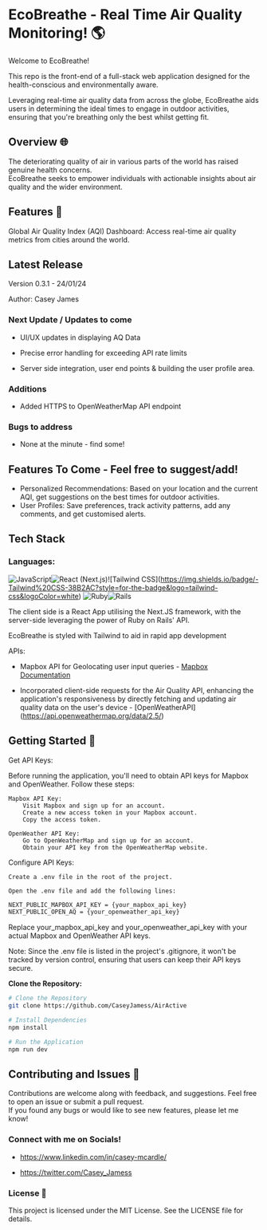 # EcoBreathe - Real Time Air Quality Monitoring! 🌎


Welcome to EcoBreathe!

This repo is the front-end of a full-stack web application designed for the health-conscious and environmentally aware.

Leveraging real-time air quality data from across the globe, EcoBreathe aids users in determining the ideal times to engage in outdoor activities, ensuring that you're breathing only the best whilst getting fit.


## Overview 🌐

The deteriorating quality of air in various parts of the world has raised genuine health concerns.  
EcoBreathe seeks to empower individuals with actionable insights about air quality and the wider environment.

## Features 🌟

Global Air Quality Index (AQI) Dashboard: Access real-time air quality metrics from cities around the world.


## Latest Release

Version 0.3.1 - 24/01/24

Author: Casey James

### Next Update / Updates to come

- UI/UX updates in displaying AQ Data

- Precise error handling for exceeding API rate limits

- Server side integration, user end points & building the user profile area.


### Additions

- Added HTTPS to OpenWeatherMap API endpoint

### Bugs to address

- None at the minute - find some! 

## Features To Come - Feel free to suggest/add!

- Personalized Recommendations: Based on your location and the current AQI, get suggestions on the best times for outdoor activities.
- User Profiles: Save preferences, track activity patterns, add any comments, and get customised alerts.

## Tech Stack

### Languages: 

![JavaScript](https://img.shields.io/badge/-JavaScript-F7DF1E?style=for-the-badge&logo=javascript&logoColor=black)![React (Next.js)](https://img.shields.io/badge/-React%20(Next.js)-61DAFB?style=for-the-badge&logo=react&logoColor=white)![Tailwind CSS](https://img.shields.io/badge/-Tailwind%20CSS-38B2AC?style=for-the-badge&logo=tailwind-css&logoColor=white)
![Ruby](https://img.shields.io/badge/-Ruby-CC342D?style=for-the-badge&logo=ruby&logoColor=white)![Rails](https://img.shields.io/badge/-Rails-CC0000?style=for-the-badge&logo=ruby-on-rails&logoColor=white)


The client side is a React App utilising the Next.JS framework, with the server-side leveraging the power of Ruby on Rails' API.

EcoBreathe is styled with Tailwind to aid in rapid app development

APIs:

- Mapbox API for Geolocating user input queries - [Mapbox Documentation](https://docs.mapbox.com/api/overview/)

- Incorporated client-side requests for the Air Quality API, enhancing the application's responsiveness by directly fetching and updating air quality data on the user's device - [OpenWeatherAPI] (https://api.openweathermap.org/data/2.5/)


## Getting Started 🚀

Get API Keys:

Before running the application, you'll need to obtain API keys for Mapbox and OpenWeather. Follow these steps:

    Mapbox API Key:
        Visit Mapbox and sign up for an account.
        Create a new access token in your Mapbox account.
        Copy the access token.

    OpenWeather API Key:
        Go to OpenWeatherMap and sign up for an account.
        Obtain your API key from the OpenWeatherMap website.

Configure API Keys:

    Create a .env file in the root of the project.

    Open the .env file and add the following lines:

```bash
NEXT_PUBLIC_MAPBOX_API_KEY = {your_mapbox_api_key}
NEXT_PUBLIC_OPEN_AQ = {your_openweather_api_key}
```

Replace your_mapbox_api_key and your_openweather_api_key with your actual Mapbox and OpenWeather API keys.

Note: Since the .env file is listed in the project's .gitignore, it won't be tracked by version control, ensuring that users can keep their API keys secure.

**Clone the Repository:**

```bash
# Clone the Repository
git clone https://github.com/CaseyJamess/AirActive

# Install Dependencies
npm install

# Run the Application
npm run dev
```

## Contributing and Issues 🤝  

Contributions are welcome along with feedback, and suggestions. Feel free to open an issue or submit a pull request.  
If you found any bugs or would like to see new features, please let me know!


### Connect with me on Socials! 

- https://www.linkedin.com/in/casey-mcardle/

- https://twitter.com/Casey_Jamess

### License 📜
This project is licensed under the MIT License. See the LICENSE file for details.


